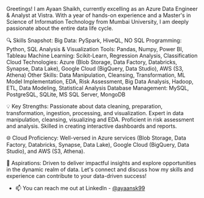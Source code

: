 Greetings! I am Ayaan Shaikh, currently excelling as an Azure Data Engineer & Analyst at Vistra. With a year of hands-on experience and a Master's in Science of Information Technology from Mumbai University, I am deeply passionate about the entire data life cycle.

🔍 Skills Snapshot:
Big Data: PySpark, HiveQL, NO SQL
Programming: Python, SQL
Analysis & Visualization Tools: Pandas, Numpy, Power BI, Tableau
Machine Learning: Scikit-Learn, Regression Analysis, Classification
Cloud Technologies: Azure (Blob Storage, Data Factory, Databricks, Synapse, Data Lake), Google Cloud (BigQuery, Data Studio), AWS (S3, Athena)
Other Skills: Data Manipulation, Cleansing, Transformation, ML Model Implementation, EDA, Risk Assessment, Big Data Analysis, Hadoop, ETL, Data Modeling, Statistical Analysis
Database Management: MySQL, PostgreSQL, SQLite, MS SQL Server, MongoDB

💡 Key Strengths:
Passionate about data cleaning, preparation, transformation, ingestion, processing, and visualization.
Expert in data manipulation, cleansing, visualizing and EDA.
Proficient in risk assessment and analysis.
Skilled in creating interactive dashboards and reports.

🌐 Cloud Proficiency:
Well-versed in Azure services (Blob Storage, Data Factory, Databricks, Synapse, Data Lake), Google Cloud (BigQuery, Data Studio), and AWS (S3, Athena).

🚀 Aspirations:
Driven to deliver impactful insights and explore opportunities in the dynamic realm of data.
Let's connect and discuss how my skills and experience can contribute to your data-driven success!
- 📫 You can reach me out at LinkedIn - [@ayaansk99](https://www.linkedin.com/in/ayaan-shaikh-9930308817/)
